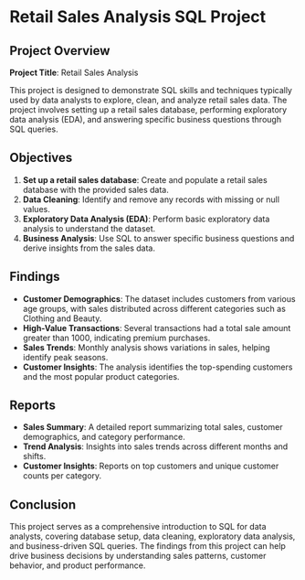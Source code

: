 # Retail Sales Analysis SQL Project
## Project Overview

**Project Title**: Retail Sales Analysis  

This project is designed to demonstrate SQL skills and techniques typically used by data analysts to explore, clean, and analyze retail sales data. The project involves setting up a retail sales database, performing exploratory data analysis (EDA), and answering specific business questions through SQL queries. 

## Objectives

1. **Set up a retail sales database**: Create and populate a retail sales database with the provided sales data.
2. **Data Cleaning**: Identify and remove any records with missing or null values.
3. **Exploratory Data Analysis (EDA)**: Perform basic exploratory data analysis to understand the dataset.
4. **Business Analysis**: Use SQL to answer specific business questions and derive insights from the sales data.

## Findings

- **Customer Demographics**: The dataset includes customers from various age groups, with sales distributed across different categories such as Clothing and Beauty.
- **High-Value Transactions**: Several transactions had a total sale amount greater than 1000, indicating premium purchases.
- **Sales Trends**: Monthly analysis shows variations in sales, helping identify peak seasons.
- **Customer Insights**: The analysis identifies the top-spending customers and the most popular product categories.

## Reports

- **Sales Summary**: A detailed report summarizing total sales, customer demographics, and category performance.
- **Trend Analysis**: Insights into sales trends across different months and shifts.
- **Customer Insights**: Reports on top customers and unique customer counts per category.

## Conclusion

This project serves as a comprehensive introduction to SQL for data analysts, covering database setup, data cleaning, exploratory data analysis, and business-driven SQL queries. The findings from this project can help drive business decisions by understanding sales patterns, customer behavior, and product performance.

